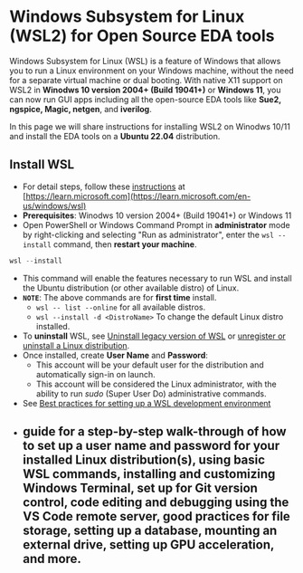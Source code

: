 # Windows Subsystem for Linux (WSL2) for Open Source EDA tools

Windows Subsystem for Linux (WSL) is a feature of Windows that allows you to run a Linux environment on your Windows machine, without the need for a separate virtual machine or dual booting. With native X11 support on WSL2 in **Winodws 10 version 2004+ (Build 19041+)** or **Windows 11**, you can now run GUI apps including all the open-source EDA tools like **Sue2, ngspice, Magic, netgen**, and **iverilog**.

In this page we will share instructions for installing WSL2 on Winodws 10/11 and install the EDA tools on a **Ubuntu 22.04** distribution.

## Install WSL
- For detail steps, follow these [instructions](https://learn.microsoft.com/en-us/windows/wsl/install) at [https://learn.microsoft.com](https://learn.microsoft.com/en-us/windows/wsl)
- **Prerequisites**: Winodws 10 version 2004+ (Build 19041+) or Windows 11
- Open PowerShell or Windows Command Prompt in **administrator** mode by right-clicking and selecting "Run as administrator", enter the `wsl --install` command, then **restart your machine**.
```PowerShell
wsl --install
```
- This command will enable the features necessary to run WSL and install the Ubuntu distribution (or other available distro) of Linux.
- **`NOTE`**: The above commands are for **first time** install.
  - `wsl -- list --online` for all available distros.
  - `wsl --install -d <DistroName>` To change the default Linux distro installed.
- To **uninstall** WSL, see [Uninstall legacy version of WSL](https://learn.microsoft.com/en-us/windows/wsl/troubleshooting#uninstall-legacy-version-of-wsl) or [unregister or uninstall a Linux distribution](https://learn.microsoft.com/en-us/windows/wsl/basic-commands#unregister-or-uninstall-a-linux-distribution).
- Once installed, create **User Name** and **Password**:
  - This account will be your default user for the distribution and automatically sign-in on launch.
  - This account will be considered the Linux administrator, with the ability to run *sudo* (Super User Do) administrative commands.
- See [Best practices for setting up a WSL development environment](https://learn.microsoft.com/en-us/windows/wsl/setup/environment#set-up-your-linux-username-and-password)
- guide for a step-by-step walk-through of how to set up a user name and password for your installed Linux distribution(s), using basic WSL commands, installing and customizing Windows Terminal, set up for Git version control, code editing and debugging using the VS Code remote server, good practices for file storage, setting up a database, mounting an external drive, setting up GPU acceleration, and more.
  -  
